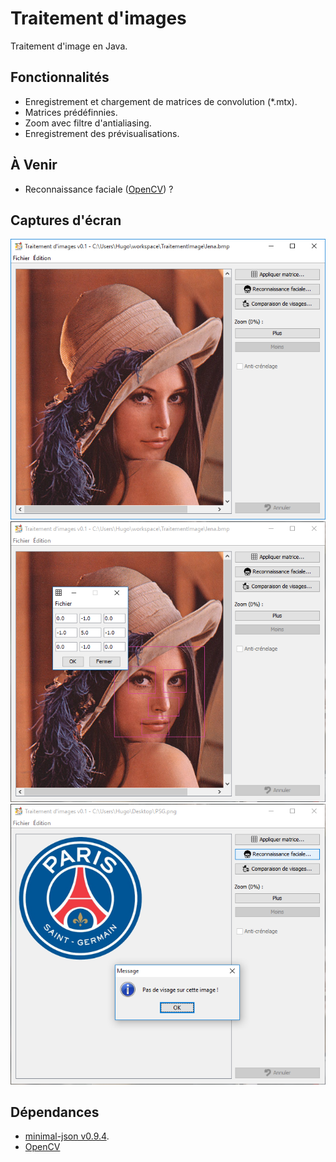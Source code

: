 Traitement d'images
==================

Traitement d'image en Java.

## Fonctionnalités
* Enregistrement et chargement de matrices de convolution (*.mtx).
* Matrices prédéfinnies.
* Zoom avec filtre d'antialiasing.
* Enregistrement des prévisualisations.

## À Venir
* Reconnaissance faciale ([OpenCV](http://docs.opencv.org/3.0-beta/doc/tutorials/introduction/desktop_java/java_dev_intro.html)) ?

## Captures d'écran
![Capture 1](https://github.com/Skyost/TraitementImage/blob/master/screenshots/screen-0.png)
![Capture 2](https://github.com/Skyost/TraitementImage/blob/master/screenshots/screen-1.png)
![Capture 3](https://github.com/Skyost/TraitementImage/blob/master/screenshots/screen-2.png)

## Dépendances
* [minimal-json v0.9.4](https://github.com/ralfstx/minimal-json).
* [OpenCV](http://opencv.org)